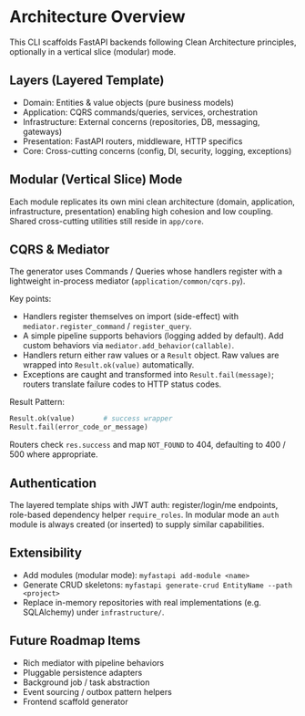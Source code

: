 # Architecture Overview

This CLI scaffolds FastAPI backends following Clean Architecture principles, optionally in a vertical slice (modular) mode.

## Layers (Layered Template)

- Domain: Entities & value objects (pure business models)
- Application: CQRS commands/queries, services, orchestration
- Infrastructure: External concerns (repositories, DB, messaging, gateways)
- Presentation: FastAPI routers, middleware, HTTP specifics
- Core: Cross-cutting concerns (config, DI, security, logging, exceptions)

## Modular (Vertical Slice) Mode

Each module replicates its own mini clean architecture (domain, application, infrastructure, presentation) enabling high cohesion and low coupling. Shared cross-cutting utilities still reside in `app/core`.

## CQRS & Mediator

The generator uses Commands / Queries whose handlers register with a lightweight in-process mediator (`application/common/cqrs.py`).

Key points:

- Handlers register themselves on import (side-effect) with `mediator.register_command` / `register_query`.
- A simple pipeline supports behaviors (logging added by default). Add custom behaviors via `mediator.add_behavior(callable)`.
- Handlers return either raw values or a `Result` object. Raw values are wrapped into `Result.ok(value)` automatically.
- Exceptions are caught and transformed into `Result.fail(message)`; routers translate failure codes to HTTP status codes.

Result Pattern:

```python
Result.ok(value)       # success wrapper
Result.fail(error_code_or_message)
```

Routers check `res.success` and map `NOT_FOUND` to 404, defaulting to 400 / 500 where appropriate.

## Authentication

The layered template ships with JWT auth: register/login/me endpoints, role-based dependency helper `require_roles`. In modular mode an `auth` module is always created (or inserted) to supply similar capabilities.

## Extensibility

- Add modules (modular mode): `myfastapi add-module <name>`
- Generate CRUD skeletons: `myfastapi generate-crud EntityName --path <project>`
- Replace in-memory repositories with real implementations (e.g. SQLAlchemy) under `infrastructure/`.

## Future Roadmap Items

- Rich mediator with pipeline behaviors
- Pluggable persistence adapters
- Background job / task abstraction
- Event sourcing / outbox pattern helpers
- Frontend scaffold generator
